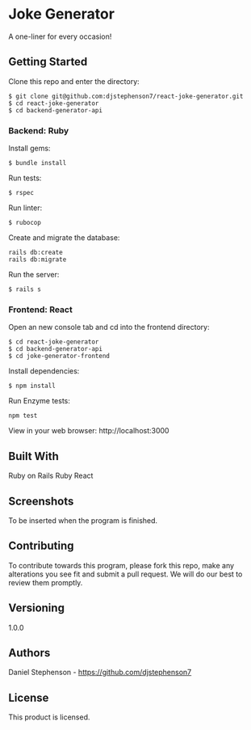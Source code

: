 # Joke Generator

A one-liner for every occasion!

## Getting Started

Clone this repo and enter the directory:

```
$ git clone git@github.com:djstephenson7/react-joke-generator.git
$ cd react-joke-generator
$ cd backend-generator-api
```
### Backend: Ruby

Install gems:
```
$ bundle install
```

Run tests:
```
$ rspec
```

Run linter:
```
$ rubocop
```
Create and migrate the database:

```
rails db:create
rails db:migrate
```

Run the server:
```
$ rails s
```
### Frontend: React

Open an new console tab and cd into the frontend directory:

```
$ cd react-joke-generator
$ cd backend-generator-api
$ cd joke-generator-frontend
```

Install dependencies:

```
$ npm install
```

Run Enzyme tests:

```
npm test
```

View in your web browser: http://localhost:3000

## Built With

Ruby on Rails
Ruby
React

## Screenshots

To be inserted when the program is finished.

## Contributing

To contribute towards this program, please fork this repo, make any alterations you see fit and submit a pull request. We will do our best to review them promptly.

## Versioning

1.0.0

## Authors

Daniel Stephenson - https://github.com/djstephenson7

## License

This product is licensed.
